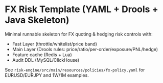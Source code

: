 # FX Risk Template (YAML + Drools + Java Skeleton)

Minimal runnable skeleton for FX quoting & hedging risk controls with:
- Fast Layer (throttle/whitelist/price band)
- Main Layer (Drools rules: price/ratio/per-order/exposure/PNL/hedge)
- Feature cache (Redis + Lua)
- Audit DDL (MySQL/ClickHouse)

See `risk-engine/src/main/resources/policies/fx-policy.yaml` for EURUSD/EURJPY and 1W/1M examples.

